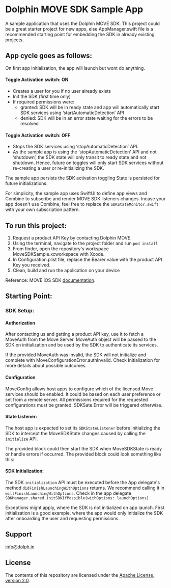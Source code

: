 # Dolphin MOVE SDK Sample App

A sample application that uses the Dolphin MOVE SDK. 
This project could be a great starter project for new apps, else AppManager.swift file is a recommended starting point for embedding the SDK in already existing projects.

## App cycle goes as follows:

On first app initialization, the app will launch but wont do anything.

#### Toggle Activation switch: ON
- Creates a user for you if no user already exists
- Init the SDK (first time only)
- If required permissions were:
	- granted: SDK will be in ready state and app will automatically start SDK services using ‘startAutomaticDetection’ API
	- denied: SDK will be in an error state waiting for the errors to be resolved

#### Toggle Activation switch: OFF
- Stops the SDK services using ‘stopAutomaticDetection’ API.
- As the sample app is using the ‘stopAutomaticDetection’ API and not ‘shutdown’, the SDK state will only transit to ready state and not shutdown. Hence, future on toggles will only start SDK services without re-creating a user or re-initializing the SDK.

The sample app persists the SDK activation toggling State is persisted for future initializations.


For simplicity, the sample app uses SwiftUI to define app views and Combine to subscribe and render MOVE SDK listeners changes. 
Incase your app doesn't use Combine, feel free to replace the `SDKStateMonitor.swift` with your own subscription pattern. 

## To run this project:

1. Request a product API Key by contacting Dolphin MOVE.
2. Using the terminal, navigate to the project folder and run `pod install`
3. From finder, open the repository's workspace MoveSDKSample.xcworkspace with Xcode.
4. In Configuration.plist file, replace the Bearer value with the product API Key you received.
5. Clean, build and run the application on your device

Reference: MOVE iOS SDK [documentation](https://docs.movesdk.com/).

## Starting Point:

### SDK Setup:

#### Authorization

After contacting us and getting a  product API key, use it to fetch a MoveAuth from the Move Server. MoveAuth object will be passed to the SDK on initialization and be used by the SDK to authenticate its services.

If the provided MoveAuth was invalid, the SDK will not initialize and complete with MoveConfigurationError.authInvalid. Check Initialization for more details about possible outcomes.


#### Configuration

MoveConfig allows host apps to configure which of the licensed Move services should be enabled. It could be based on each user preference or set from a remote server. All permissions required for the requested configurations must be granted. SDKSate.Error will be triggered otherwise.

#### State Listener:

The host app is expected to set its `SDKStateListener` before initializing the SDK to intercept the MoveSDKState changes caused by calling the `initialize` API.

The provided block could then start the SDK when MoveSDKState is ready or handle errors if occurred. The provided block could look something like this: 

#### SDK Initialization:

The SDK  `initialization` API must be executed before the App delegate's method  `didFinishLaunchingWithOptions` returns. We recommend calling it in `willFinishLaunchingWithOptions`. Check in the app delegate  `SDKManager.shared.initSDKIfPossible(withOptions: launchOptions)` 

Exceptions might apply, where the SDK is not initialized on app launch.  First initialization is a good example, where the app would only initialize the SDK after onboarding the user and requesting permissions. 

## Support
info@dolph.in
 
## License

The contents of this repository are licensed under the
[Apache License, version 2.0](http://www.apache.org/licenses/LICENSE-2.0).
